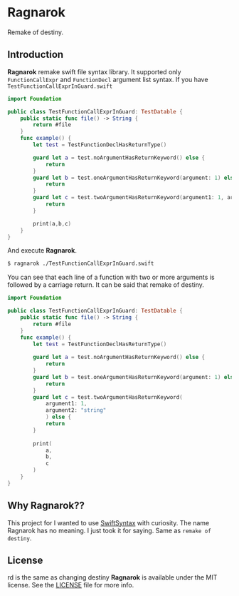 # Ragnarok
Remake of destiny.

## Introduction
**Ragnarok** remake swift file syntax library.
It supported only `FunctionCallExpr` and `FunctionDecl` argument list syntax.
If you have `TestFunctionCallExprInGuard.swift`

```swift
import Foundation

public class TestFunctionCallExprInGuard: TestDatable {
    public static func file() -> String {
        return #file
    }
    func example() {
        let test = TestFunctionDeclHasReturnType()

        guard let a = test.noArgumentHasReturnKeyword() else {
            return
        }
        guard let b = test.oneArgumentHasReturnKeyword(argument: 1) else {
            return
        }
        guard let c = test.twoArgumentHasReturnKeyword(argument1: 1, argument2: "string") else {
            return
        }

        print(a,b,c)
    }
}
```

And execute **Ragnarok**.
```bash
$ ragnarok ./TestFunctionCallExprInGuard.swift
```

You can see that each line of a function with two or more arguments is followed by a carriage return.
It can be said that remake of destiny.

```swift
import Foundation

public class TestFunctionCallExprInGuard: TestDatable {
    public static func file() -> String {
        return #file
    }
    func example() {
        let test = TestFunctionDeclHasReturnType()
        
        guard let a = test.noArgumentHasReturnKeyword() else {
            return
        }
        guard let b = test.oneArgumentHasReturnKeyword(argument: 1) else {
            return
        }
        guard let c = test.twoArgumentHasReturnKeyword(
            argument1: 1,
            argument2: "string"
            ) else {
            return
        }
        
        print(
            a,
            b,
            c
        )
    }
}
```

## Why Ragnarok??
This project for I wanted to use [SwiftSyntax](https://github.com/apple/swift-syntax) with curiosity.
The name Ragnarok has no meaning. I just took it for saying. Same as `remake of destiny`.

## License
rd is the same as changing destiny
**Ragnarok** is available under the MIT license. See the [LICENSE](./LICENSE) file for more info.
